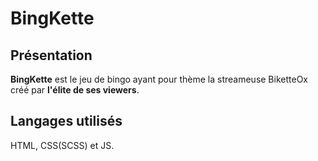 # BingKette

## Présentation

**BingKette** est le jeu de bingo ayant pour thème la streameuse BiketteOx créé par **l'élite de ses viewers**.

## Langages utilisés

HTML, CSS(SCSS) et JS.